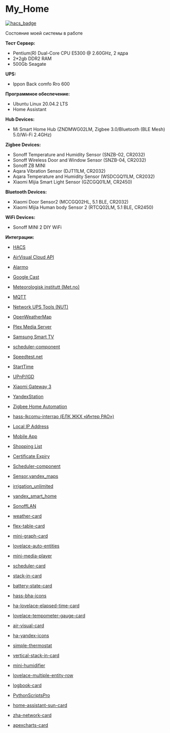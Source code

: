 # My_Home

[![hacs_badge](https://img.shields.io/badge/HACS-Default-orange.svg)](https://github.com/custom-components/hacs)

Состояние моей системы в работе


**Тест Сервер:**

 - Pentium(R) Dual-Core CPU E5300 @ 2.60GHz, 2 ядра
 - 2*2gb DDR2 RAM
 - 500Gb Seagate

**UPS:**
 - Ippon Back comfo Rro 600

**Программное обеспечение:** 

 - Ubuntu Linux 20.04.2 LTS
 - Home Assistant

**Hub Devices:**
 - Mi Smart Home Hub (ZNDMWG02LM, Zigbee 3.0/Bluetooth (BLE Mesh) 5.0/Wi-Fi 2.4GHz)

**Zigbee Devices:**
 - Sonoff Temperature and Humidity Sensor (SNZB-02, CR2032)
 - Sonoff Wireless Door and Window Sensor (SNZB-04, CR2032)
 - Sonoff ZB MINI
 - Aqara Vibration Sensor (DJT11LM, CR2032)
 - Aqara Temperature and Humidity Sensor (WSDCGQ11LM, CR2032)
 - Xiaomi Mijia Smart Light Sensor (GZCGQ01LM, CR2450)

**Bluetooth Devices:**
 - Xiaomi Door Sensor2 (MCCGQ02HL, 5.1 BLE, CR2032)
 - Xiaomi Mijia Human body Sensor 2 (RTCQ02LM, 5.1 BLE, CR2450)

**WiFi Devices:**
 - Sonoff MINI 2 DIY WiFi


**Интеграции:**

* [HACS](https://hacs.xyz/)
* [AirVisual Cloud API](https://www.home-assistant.io/integrations/airvisual)
* [Alarmo](https://github.com/nielsfaber/alarmo)
* [Google Cast](https://www.home-assistant.io/integrations/cast)
* [Meteorologisk institutt (Met.no)](https://www.home-assistant.io/integrations/met)
* [MQTT](https://www.home-assistant.io/integrations/mqtt)
* [Network UPS Tools (NUT)](https://www.home-assistant.io/integrations/nut)
* [OpenWeatherMap](https://www.home-assistant.io/integrations/openweathermap)
* [Plex Media Server](https://www.home-assistant.io/integrations/plex)
* [Samsung Smart TV](https://www.home-assistant.io/integrations/samsungtv)
* [scheduler-component](https://github.com/nielsfaber/scheduler-component)
* [Speedtest.net](https://www.home-assistant.io/integrations/speedtestdotnet)
* [StartTime](https://github.com/AlexxIT/StartTime)
* [UPnP/IGD](https://www.home-assistant.io/integrations/upnp)
* [Xiaomi Gateway 3](https://github.com/AlexxIT/XiaomiGateway3)
* [YandexStation](https://github.com/AlexxIT/YandexStation)
* [Zigbee Home Automation](https://www.home-assistant.io/integrations/zha)
* [hass-lkcomu-interrao (ЕЛК ЖКХ «Интер РАО»)](https://github.com/alryaz/hass-lkcomu-interrao)
* [Local IP Address](https://www.home-assistant.io/integrations/local_ip)
* [Mobile App](https://www.home-assistant.io/integrations/mobile_app)
* [Shopping List](https://www.home-assistant.io/integrations/shopping_list)
* [Certificate Expiry](https://www.home-assistant.io/integrations/cert_expiry)
* [Scheduler-component](https://github.com/nielsfaber/scheduler-component)
* [Sensor.yandex_maps](https://github.com/custom-components/sensor.yandex_maps)
* [irrigation_unlimited](https://github.com/rgc99/irrigation_unlimited)
* [yandex_smart_home](https://github.com/dmitry-k/yandex_smart_home)
* [SonoffLAN](https://github.com/AlexxIT/SonoffLAN)


* [weather-card](https://github.com/bramkragten/weather-card)
* [flex-table-card](https://github.com/custom-cards/flex-table-card)
* [mini-graph-card](https://github.com/kalkih/mini-graph-card)
* [lovelace-auto-entities](https://github.com/thomasloven/lovelace-auto-entities)
* [mini-media-player](https://github.com/kalkih/mini-media-player)
* [scheduler-card](https://github.com/nielsfaber/scheduler-card)
* [stack-in-card](https://github.com/custom-cards/stack-in-card)
* [battery-state-card](https://github.com/maxwroc/battery-state-card)
* [hass-bha-icons](https://github.com/hulkhaugen/hass-bha-icons)
* [ha-lovelace-elapsed-time-card](https://github.com/kirbo/ha-lovelace-elapsed-time-card)
* [lovelace-tempometer-gauge-card](https://github.com/SNoof85/lovelace-tempometer-gauge-card)
* [air-visual-card](https://github.com/dnguyen800/air-visual-card)
* [ha-yandex-icons](https://github.com/iswitch/ha-yandex-icons)
* [simple-thermostat](https://github.com/nervetattoo/simple-thermostat)
* [vertical-stack-in-card](https://github.com/ofekashery/vertical-stack-in-card)
* [mini-humidifier](https://github.com/artem-sedykh/mini-humidifier)
* [lovelace-multiple-entity-row](https://github.com/benct/lovelace-multiple-entity-row)
* [logbook-card](https://github.com/royto/logbook-card)
* [PythonScriptsPro](https://github.com/AlexxIT/PythonScriptsPro)
* [home-assistant-sun-card](https://github.com/AitorDB/home-assistant-sun-card)
* [zha-network-card](https://github.com/dmulcahey/zha-network-card)
* [apexcharts-card](https://github.com/RomRider/apexcharts-card#yaxis-options-multi-y-axis)








